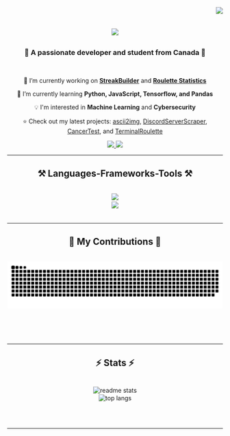 <img align="right" src="https://visitor-badge.laobi.icu/badge?page_id=Tinlia.Tinlia" />

<h1 align="center">
    <img src="https://readme-typing-svg.herokuapp.com/?font=Righteous&size=35&center=true&vCenter=true&width=500&height=70&duration=4000&lines=Hi+There!+👋;+I'm+Evan+Kimpton!;" />
</h1>

<h3 align="center">🍁 A passionate developer and student from Canada 🍁</h3>

<br/>

<div align="center">
 
 🔭 I’m currently working on **[StreakBuilder](https://github.com/Tinlia/streak-builder)** and **[Roulette Statistics](https://github.com/Tinlia/rouletteSystemStatistics)**
 
 🌱 I’m currently learning **Python, JavaScript, Tensorflow, and Pandas**

 💡 I'm interested in **Machine Learning** and **Cybersecurity**

 ⭐ Check out my latest projects: [ascii2img](https://github.com/Tinlia/ascii2img), [DiscordServerScraper](https://github.com/Tinlia/OtherProjects/tree/main/Python/DiscordServerScraper), [CancerTest](https://github.com/Tinlia/OtherProjects/tree/main/Python/MachineLearning/CancerTest), 
and [TerminalRoulette](https://github.com/Tinlia/terminalRoulette)

 </div>
 
<div align="center"> 
  <a href="mailto:kimptonevan@gmail.com">
    <img src="https://img.shields.io/badge/Gmail-333333?style=for-the-badge&logo=gmail&logoColor=red" />
  </a>
  <a href="https://www.linkedin.com/in/evan-kimpton-531071227/" target="_blank">
    <img src="https://img.shields.io/badge/LinkedIn-0077B5?style=for-the-badge&logo=linkedin&logoColor=white" target="_blank" />
  </a>
</div>

 <hr/>
 
<h2 align="center">⚒️ Languages-Frameworks-Tools ⚒️</h2>
<br/>
<div align="center">
    <img src="https://skillicons.dev/icons?i=discord,github,linkedin,ps,vscode" />
    <br>
    <img src="https://skillicons.dev/icons?i=css,html,java,js,py,tensorflow" /><br>
</div>

<br/>
<hr/>

<div align="center">
  <h2>🐍 My Contributions 🐍</h2>
  <br>
  <img alt="snake eating my contributions" src="https://raw.githubusercontent.com/Tinlia/Tinlia/output/github-contribution-grid-snake-dark.svg?palette=github-dark" />
  
  <br/><br/><br/>
</div>

<hr/>

<h2 align="center">⚡ Stats ⚡</h2>
<br>
<div align=center>
  <img width=390 src="https://github-readme-stats.vercel.app/api?username=Tinlia&count_private=true&show_icons=true&theme=react&rank_icon=github&border_radius=10" alt="readme stats" />
  <br/>
  <img width=325 align="center" src="https://github-readme-stats.vercel.app/api/top-langs/?username=Tinlia&hide=HTML&langs_count=8&layout=compact&theme=react&border_radius=10&size_weight=0.5&count_weight=0.5&exclude_repo=github-readme-stats" alt="top langs" />
</div>

<br/><br/>

<hr/>

<br/>


</div>

<br/>
